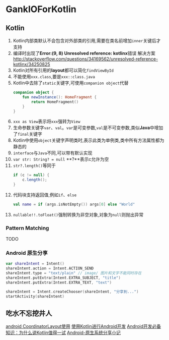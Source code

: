 # GankIOForKotlin

## Kotlin
1. Kotlin内部类默认不会包含对外部类的引用,需要在类名前增加`inner`关键后才支持
2. 编译时出现了**Error:(9, 8) Unresolved reference: kotlinx**错误
    解决方案 http://stackoverflow.com/questions/34169562/unresolved-reference-kotlinx/34250825
3. Kotlin对所有引用的**layout**都可以简化`findViewById`
4. 不能使用`xxx.class`,要是`xxx::class.java`
5. Kotlin中去除了`static`关键字,可使用`companion object`代替<br>
    ``` kotlin
    companion object {
        fun newInstance(): HomeFragment {
            return HomeFragment()
        }
    }
    ```
6. `xxx as View`表示将`xxx`强转为`View`
7. 生命参数关键字`var`、`val`。`var`是可变参数,`val`是不可变参数,类似**Java**中增加了`final`关键字
8. Kotlin中使用`object`关键字声明类时,表示此类为单例类,类中所有方法属性都为静态的 
9. `interface`与`Java`不同,可以带有默认实现
10. `var str: String? = null` **?**表示c允许为空
11. `str?.length()`等同于
    ``` java
    if (c != null) {
        c.length();
    }
    ```
12. 代码块支持返回值,例如`if`、`else`
    ``` kotlin
    val name = if (args.isNotEmpty()) args[0] else "World"
    ```
13. `nullable!!.toFloat()`强制转换为非空对象,对象为`null`则抛出异常

### Pattern Matching
TODO

### Android 原生分享
``` kotlin
var shareIntent = Intent()
shareIntent.action = Intent.ACTION_SEND
shareIntent.type = "text/plain" // image/ 图片和文字不能同时存在
shareIntent.putExtra(Intent.EXTRA_SUBJECT, "title")
shareIntent.putExtra(Intent.EXTRA_TEXT, "text")

shareIntent = Intent.createChooser(shareIntent, "分享到...")
startActivity(shareIntent)
```

## 吃水不忘挖井人
[android CoordinatorLayout使用](http://blog.csdn.net/xyz_lmn/article/details/48055919)
[使用Kotlin进行Android开发](http://ragnraok.github.io/using-kotlin-to-write-android-app.html)
[Android开发必备知识：为什么说Kotlin值得一试](http://www.jcodecraeer.com/a/anzhuokaifa/androidkaifa/2016/0226/4000.html)
[Android-原生系统分享小记](http://www.jianshu.com/p/88f166dd43b7)